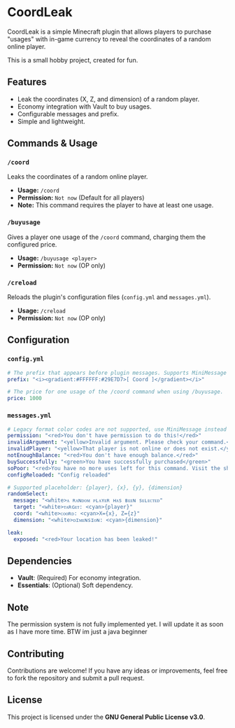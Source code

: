 # CoordLeak

CoordLeak is a simple Minecraft plugin that allows players to purchase "usages" with in-game currency to reveal the coordinates of a random online player.

This is a small hobby project, created for fun.

## Features

*   Leak the coordinates (X, Z, and dimension) of a random player.
*   Economy integration with Vault to buy usages.
*   Configurable messages and prefix.
*   Simple and lightweight.

## Commands & Usage

### `/coord`
Leaks the coordinates of a random online player.
*   **Usage:** `/coord`
*   **Permission:** `Not now` (Default for all players)
*   **Note:** This command requires the player to have at least one usage.

### `/buyusage`
Gives a player one usage of the `/coord` command, charging them the configured price.
*   **Usage:** `/buyusage <player>`
*   **Permission:** `Not now` (OP only)

### `/creload`
Reloads the plugin's configuration files (`config.yml` and `messages.yml`).
*   **Usage:** `/creload`
*   **Permission:** `Not now` (OP only)

## Configuration

### `config.yml`
```yaml
# The prefix that appears before plugin messages. Supports MiniMessage format.
prefix: "<i><gradient:#FFFFFF:#29E7D7>[ Coord ]</gradient></i>"

# The price for one usage of the /coord command when using /buyusage.
price: 1000
```

### `messages.yml`
```yaml
# Legacy format color codes are not supported, use MiniMessage instead
permission: "<red>You don't have permission to do this!</red>"
invalidArgument: "<yellow>Invalid argument. Please check your command.</yellow>"
invalidPlayer: "<yellow>That player is not online or does not exist.</yellow>"
notEnoughBalance: "<red>You don't have enough balance.</red>"
buySuccessfully: "<green>You have successfully purchased</green>"
soPoor: "<red>You have no more uses left for this command. Visit the shop to get more!</red>"
configReloaded: "Config reloaded"

# Supported placeholder: {player}, {x}, {y}, {dimension}
randomSelect:
  message: "<white>ᴀ ʀᴀɴᴅᴏᴍ ᴘʟᴀʏᴇʀ ʜᴀѕ ʙᴇᴇɴ ѕᴇʟᴇᴄᴛᴇᴅ"
  target: "<white>ᴛᴀʀɢᴇᴛ: <cyan>{player}"
  coord: "<white>ᴄᴏᴏʀᴅ: <cyan>X={x}, Z={z}"
  dimension: "<white>ᴅɪᴍᴇɴѕɪᴏɴ: <cyan>{dimension}"

leak:
  exposed: "<red>Your location has been leaked!"
```

## Dependencies

*   **Vault**: (Required) For economy integration.
*   **Essentials**: (Optional) Soft dependency.

## Note

The permission system is not fully implemented yet. I will update it as soon as I have more time.
BTW im just a java beginner

## Contributing

Contributions are welcome! If you have any ideas or improvements, feel free to fork the repository and submit a pull request.

## License

This project is licensed under the **GNU General Public License v3.0**.
